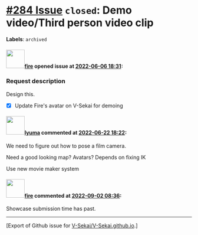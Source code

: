 # [\#284 Issue](https://github.com/V-Sekai/V-Sekai.github.io/issues/284) `closed`: Demo video/Third person video clip
**Labels**: `archived`


#### <img src="https://avatars.githubusercontent.com/u/32321?u=c2e06a3d2b49a467aa907e54aa259516440267cc&v=4" width="50">[fire](https://github.com/fire) opened issue at [2022-06-06 18:31](https://github.com/V-Sekai/V-Sekai.github.io/issues/284):

### Request description

Design this.

- [x] Update Fire's avatar on V-Sekai for demoing

#### <img src="https://avatars.githubusercontent.com/u/39946030?v=4" width="50">[lyuma](https://github.com/lyuma) commented at [2022-06-22 18:22](https://github.com/V-Sekai/V-Sekai.github.io/issues/284#issuecomment-1163462646):

We need to figure out how to pose a film camera.

Need a good looking map?
Avatars?
Depends on fixing IK

Use new movie maker system

#### <img src="https://avatars.githubusercontent.com/u/32321?u=c2e06a3d2b49a467aa907e54aa259516440267cc&v=4" width="50">[fire](https://github.com/fire) commented at [2022-09-02 08:36](https://github.com/V-Sekai/V-Sekai.github.io/issues/284#issuecomment-1235229151):

Showcase submission time has past.


-------------------------------------------------------------------------------



[Export of Github issue for [V-Sekai/V-Sekai.github.io](https://github.com/V-Sekai/V-Sekai.github.io).]
